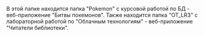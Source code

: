 В этой папке находится папка "Pokemon" с курсовой работой по БД - веб-приложение "Битвы покемонов".
Также находится папка "OT_LR3" с лабораторной работой по "Облачным технологиям" - веб-приложение "Читатели библиотеки".
